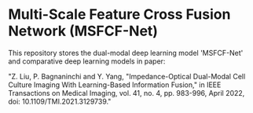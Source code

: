 # Multi-Scale Feature Cross Fusion Network (MSFCF-Net)

This repository stores the dual-modal deep learning model 'MSFCF-Net' and comparative deep learning models
in paper:

"Z. Liu, P. Bagnaninchi and Y. Yang, "Impedance-Optical Dual-Modal Cell Culture Imaging With Learning-Based Information Fusion," in IEEE Transactions on Medical Imaging, vol. 41, no. 4, pp. 983-996, April 2022, doi: 10.1109/TMI.2021.3129739."

